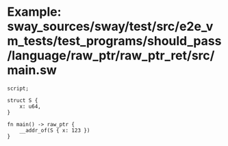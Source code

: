 # Example: sway_sources/sway/test/src/e2e_vm_tests/test_programs/should_pass/language/raw_ptr/raw_ptr_ret/src/main.sw

```sway
script;

struct S {
    x: u64,
}

fn main() -> raw_ptr {
    __addr_of(S { x: 123 })
}

```
